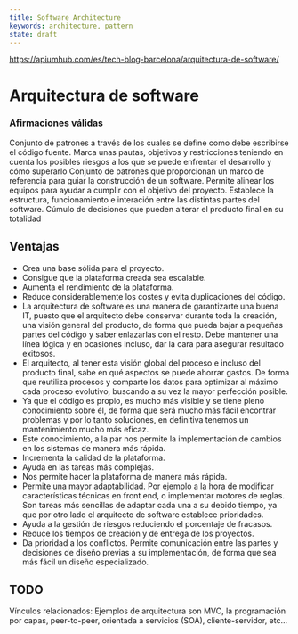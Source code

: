 ```yaml
---
title: Software Architecture
keywords: architecture, pattern
state: draft
---
```


https://apiumhub.com/es/tech-blog-barcelona/arquitectura-de-software/

# Arquitectura de software

### Afirmaciones válidas

Conjunto de patrones a través de los cuales se define como debe escribirse el código fuente. Marca unas pautas, objetivos y restricciones teniendo en cuenta los posibles riesgos a los que se puede enfrentar el desarrollo y cómo superarlo
Conjunto de patrones que proporcionan un marco de referencia para guiar la construcción de un software.
Permite alinear los equipos para ayudar a cumplir con el objetivo del proyecto. 
Establece la estructura, funcionamiento e interación entre las distintas partes del software.
Cúmulo de decisiones que pueden alterar el producto final en su totalidad

## Ventajas

- Crea una base sólida para el proyecto.
- Consigue que la plataforma creada sea escalable.
- Aumenta el rendimiento de la plataforma.
- Reduce considerablemente los costes y evita duplicaciones del código.
- La arquitectura de software es una manera de garantizarte una buena IT, puesto que el arquitecto debe conservar durante toda la creación, una visión general del producto, de forma que pueda bajar a pequeñas partes del código y saber enlazarlas con el resto. Debe mantener una línea lógica y en ocasiones incluso, dar la cara para asegurar resultado exitosos.
- El arquitecto, al tener esta visión global del proceso e incluso del producto final, sabe en qué aspectos se puede ahorrar gastos. De forma que reutiliza procesos y comparte los datos para optimizar al máximo cada proceso evolutivo, buscando a su vez la mayor perfección posible.
- Ya que el código es propio, es mucho más visible y se tiene pleno conocimiento sobre él, de forma que será mucho más fácil encontrar problemas y por lo tanto soluciones, en definitiva tenemos un mantenimiento mucho más eficaz.
- Este conocimiento, a la par nos permite la implementación de cambios en los sistemas de manera más rápida.
- Incrementa la calidad de la plataforma.
- Ayuda en las tareas más complejas.
- Nos permite hacer la plataforma de manera más rápida.
- Permite una mayor adaptabilidad. Por ejemplo a la hora de modificar características técnicas en front end, o implementar motores de reglas. Son tareas más sencillas de adaptar cada una a su debido tiempo, ya que por otro lado el arquitecto de software establece prioridades.
- Ayuda a la gestión de riesgos reduciendo el porcentaje de fracasos.
- Reduce los tiempos de creación y de entrega de los proyectos.
- Da prioridad a los conflictos. Permite comunicación entre las partes y decisiones de diseño previas a su implementación, de forma que sea más fácil un diseño especializado.

## TODO

Vínculos relacionados: Ejemplos de arquitectura son MVC, la programación por capas, peer-to-peer, orientada a servicios (SOA), cliente-servidor, etc…
